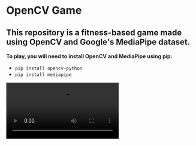 # OpenCV Game
## This repository is a fitness-based game made using OpenCV and Google's MediaPipe dataset.
**To play, you will need to install OpenCV and MediaPipe using pip:**
* `pip install opencv-python`
* `pip install mediapipe`


![Example Video](/Video.mp4)
